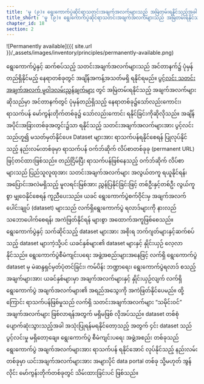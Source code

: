 ```yaml
---
title: 'မူ (၉)။ ရွေးကောက်ပွဲဆိုင်ရာသတင်းအချက်အလက်များသည် အမြဲတမ်းရနိုင်သည့်အခါ ပွင့်လင်းမြင်သာမှု ရှိသည် '
title_short: 'မူ (၉)။ ရွေးကောက်ပွဲဆိုင်ရာသတင်းအချက်အလက်များသည် အမြဲတမ်းရနိုင်သည့်အခါ ပွင့်လင်းမြင်သာမှု ရှိသည် '
chapter_id: 18
section: 2
---
```


![Permanently available]({{ site.url }}/\_assets/images/inventory/principles/permanently-available.png)

ရွေးကောက်ပွဲနှင့် ဆက်စပ်သည့် သတင်းအချက်အလက်များသည် အင်တာနက်၌ ပုံမှန်တည်ရှိနိုင်မည့် နေရာတစ်ခုတွင် အချိန်အကန့်အသတ်မရှိ ရနိုင်ရမည်။ [ပွင့်လင်း သတင်းအချက်အလက် မူဝါဒလမ်းညွှန်ချက်များ](http://sunlightfoundation.com/opendataguidelines/#open-access) တွင် အမြဲတမ်းရနိုင်သည့် အချက်အလက်များဆိုသည်မှာ အင်တာနက်တွင် ပုံမှန်တည်ရှိသည့် နေရာတစ်ခု၌သော်လည်းကောင်း၊ ရာသက်ပန် မော်ကွန်းတိုက်တစ်ခု၌ သော်လည်းကောင်း ရနိုင်ခြင်းကိုဆိုလိုသည်။ အချိန်အပိုင်းအခြားတစ်ခုအတွင်း၌သာ ရနိုင်သည့် သတင်းအချက်အလက်များအား ပွင့်လင်း သည်ဟူ၍ မသတ်မှတ်နိုင်ပေ။ Dataset များအား ရာသက်ပန်ရနိုင်စေရန် ပြုလုပ်နိုင်သည့် နည်းလမ်းတစ်ခုမှာ ရာသက်ပန် ဝက်ဘ်ဆိုက် လိပ်စာတစ်ခုခု (permanent URL) ဖြင့်တင်ထားဖြစ်သည်။ တည်ငြိမ်ပြီး ရာသက်ပန်ဖြစ်နေသည့် ဝက်ဘ်ဆိုက် လိပ်စာများသည် ပြည်သူလူထုအား သတင်းအချက်အလက်များ အလွယ်တကူ ရယူနိုင်ရန်၊ အပြောင်းအလဲမရှိသည့် မူလရင်းမြစ်အား ညွှန်ပြနိုင်ခြင်းဖြင့် တစ်ဦးနှင့်တစ်ဦး လွယ်ကူစွာ မျှဝေနိုင်စေရန် ကူညီပေးသည်။ ယခင် ရွေးကောက်ပွဲစက်ဝိုင်းမှ အချက်အလက်ပေါင်းချုပ် (dataset) များသည် လက်ရှိရွေးကောက်ပွဲ ရလာဒ်များကို နားလည်သဘောပေါက်စေရန်၊ အကဲဖြတ်နိုင်ရန် များစွာ အထောက်အကူဖြစ်စေသည်။ ရွေးကောက်ပွဲနှင့် သက်ဆိုင်သည့် dataset များအား အစိုးရ ဘက်ဂျတ်များနှင့်ဆက်စပ်သည့် dataset များကဲ့သို့ပင် ယခင်နှစ်များ၏ dataset များနှင့် နှိုင်းယှဉ် လေ့လာနိုင်သည်။ ရွေးကောက်ပွဲစီမံကျင်းပရေး အဖွဲ့အစည်းများအနေဖြင့် လက်ရှိ ရွေးကောက်ပွဲ dataset မှ မဲဆန္ဒရှင်မှတ်ပုံတင်ခြင်း၊ ကမ်ပိန်း ဘဏ္ဍာရေး၊ ရွေးကောက်ပွဲရလာဒ် စသည့်အချက်များအား ယခင်နှစ်များမှာ အချက်အလက်များနှင့် နှိုင်းယှဉ်လျက် လက်ရှိရွေးကောက်ပွဲ အချက်အလက်များ၏ အရည်အသွေးကို အကဲဖြတ်နိုင်ပေမည်။ ထို့ကြောင်း ရာသက်ပန်ဖြစ်မှုသည် လက်ရှိ သတင်းအချက်အလက်များ “သမိုင်းဝင်” အချက်အလက်များ ဖြစ်လာရန်အတွက် မရှိမဖြစ် လိုအပ်သည်။ dataset တစ်စုံ ပျောက်ဆုံးသွားသည့်အခါ အသုံးပြုရန်မရနိုင်တော့သည့် အတွက် ၄င်း dataset သည် ပွင့်လင်းမှု မရှိတော့ချေ။ ရွေးကောက်ပွဲ စီမံကျင်းပရေး အဖွဲ့အစည်း တစ်ခုသည် ရွေးကောက်ပွဲ အချက်အလက်များအား ရာသက်ပန် ရနိုင်အောင် လုပ်နိုင်သည့် နည်းလမ်းတစ်ခုမှာ ယင်းအချက်အလက်များအား အများပိုင် data portal တစ်ခု သို့မဟုတ် အွန်လိုင်း မော်ကွန်းတိုက်တစ်ခုတွင် သိမ်းထားခြင်းပင် ဖြစ်သည်။
